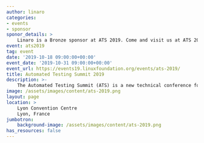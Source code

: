 ```yaml
---
author: linaro
categories:
- events
- sponsor
sponor_details: >
    Linaro is a Bronze sponsor at ATS 2019. Come and visit us at ATS 2019 to learn more!
event: ats2019
tag: event
date: '2019-10-18 09:00:00+00:00'
event_date: '2019-10-31 09:00:00+00:00'
event_url: https://events19.linuxfoundation.org/events/ats-2019/
title: Automated Testing Summit 2019
description: >-
    The Automated Testing Summit (ATS) is a new technical conference for companies and developers doing automated testing of Open Source products, particularly Linux-based products and services. It is dedicated to sharing knowledge, techniques, and standards for Open Source Quality Assurance.
image: /assets/images/content/ats-2019.png
layout: page
location: >
    Lyon Convention Centre
    Lyon, France
jumbotron:
    background-image: /assets/images/content/ats-2019.png
has_resources: false
---
```


